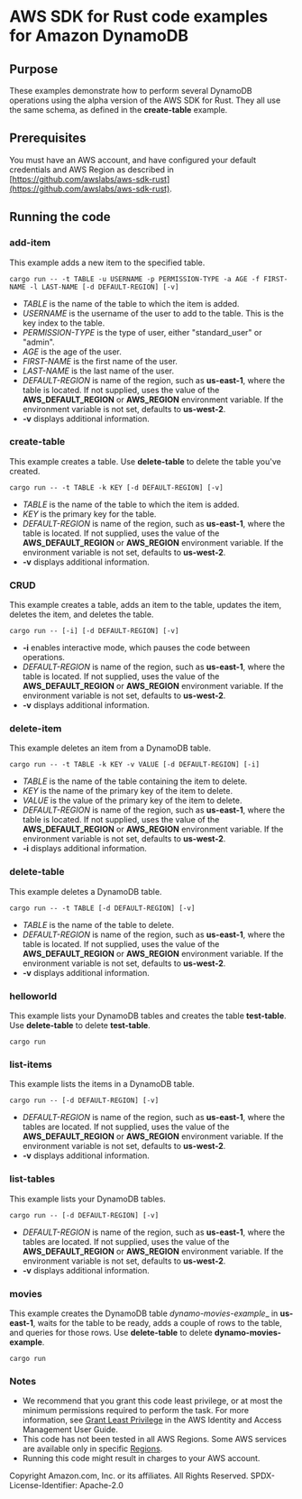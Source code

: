 # AWS SDK for Rust code examples for Amazon DynamoDB

## Purpose

These examples demonstrate how to perform several DynamoDB operations using the alpha version of the AWS SDK for Rust.
They all use the same schema, as defined in the __create-table__ example.

## Prerequisites

You must have an AWS account, and have configured your default credentials and AWS Region as described in [https://github.com/awslabs/aws-sdk-rust](https://github.com/awslabs/aws-sdk-rust).

## Running the code

### add-item

This example adds a new item to the specified table.

`cargo run -- -t TABLE -u USERNAME -p PERMISSION-TYPE -a AGE -f FIRST-NAME -l LAST-NAME [-d DEFAULT-REGION] [-v]`

- _TABLE_ is the name of the table to which the item is added.
- _USERNAME_ is the username of the user to add to the table. This is the key index to the table.
- _PERMISSION-TYPE_ is the type of user, either "standard_user" or "admin".
- _AGE_ is the age of the user.
- _FIRST-NAME_ is the first name of the user.
- _LAST-NAME_ is the last name of the user.
- _DEFAULT-REGION_ is name of the region, such as __us-east-1__, where the table is located.
  If not supplied, uses the value of the __AWS_DEFAULT_REGION__ or __AWS_REGION__ environment variable.
  If the environment variable is not set, defaults to __us-west-2__.
- __-v__ displays additional information.

### create-table

This example creates a table.
Use __delete-table__ to delete the table you've created.

`cargo run -- -t TABLE -k KEY [-d DEFAULT-REGION] [-v]`

- _TABLE_ is the name of the table to which the item is added.
- _KEY_ is the primary key for the table.
- _DEFAULT-REGION_ is name of the region, such as __us-east-1__, where the table is located.
  If not supplied, uses the value of the __AWS_DEFAULT_REGION__ or __AWS_REGION__ environment variable.
  If the environment variable is not set, defaults to __us-west-2__.
- __-v__ displays additional information.

### CRUD

This example creates a table, adds an item to the table, updates the item, deletes the item, and deletes the table.

`cargo run -- [-i] [-d DEFAULT-REGION] [-v]`

- __-i__ enables interactive mode, which pauses the code between operations.
- _DEFAULT-REGION_ is name of the region, such as __us-east-1__, where the table is located.
  If not supplied, uses the value of the __AWS_DEFAULT_REGION__ or __AWS_REGION__ environment variable.
  If the environment variable is not set, defaults to __us-west-2__.
- __-v__ displays additional information.

### delete-item

This example deletes an item from a DynamoDB table.

`cargo run -- -t TABLE -k KEY -v VALUE [-d DEFAULT-REGION] [-i]`

- _TABLE_ is the name of the table containing the item to delete.
- _KEY_ is the name of the primary key of the item to delete.
- _VALUE_ is the value of the primary key of the item to delete.
- _DEFAULT-REGION_ is name of the region, such as __us-east-1__, where the table is located.
  If not supplied, uses the value of the __AWS_DEFAULT_REGION__ or __AWS_REGION__ environment variable.
  If the environment variable is not set, defaults to __us-west-2__.
- __-i__ displays additional information.

### delete-table

This example deletes a DynamoDB table.

`cargo run -- -t TABLE [-d DEFAULT-REGION] [-v]`

- _TABLE_ is the name of the table to delete.
- _DEFAULT-REGION_ is name of the region, such as __us-east-1__, where the table is located.
  If not supplied, uses the value of the __AWS_DEFAULT_REGION__ or __AWS_REGION__ environment variable.
  If the environment variable is not set, defaults to __us-west-2__.
- __-v__ displays additional information.

### helloworld

This example lists your DynamoDB tables and creates the table __test-table__.
Use __delete-table__ to delete __test-table__.

`cargo run`

### list-items

This example lists the items in a DynamoDB table.

`cargo run -- [-d DEFAULT-REGION] [-v]`

- _DEFAULT-REGION_ is name of the region, such as __us-east-1__, where the tables are located.
  If not supplied, uses the value of the __AWS_DEFAULT_REGION__ or __AWS_REGION__ environment variable.
  If the environment variable is not set, defaults to __us-west-2__.
- __-v__ displays additional information.

### list-tables

This example lists your DynamoDB tables.

`cargo run -- [-d DEFAULT-REGION] [-v]`

- _DEFAULT-REGION_ is name of the region, such as __us-east-1__, where the tables are located.
  If not supplied, uses the value of the __AWS_DEFAULT_REGION__ or __AWS_REGION__ environment variable.
  If the environment variable is not set, defaults to __us-west-2__.
- __-v__ displays additional information.

### movies

This example creates the DynamoDB table _dynamo-movies-example__ in __us-east-1__, waits for the table to be ready, adds a couple of rows to the table, and queries for those rows.
Use __delete-table__ to delete __dynamo-movies-example__.

`cargo run`

### Notes

- We recommend that you grant this code least privilege,
  or at most the minimum permissions required to perform the task.
  For more information, see
  [Grant Least Privilege](https://docs.aws.amazon.com/IAM/latest/UserGuide/best-practices.html#grant-least-privilege)
  in the AWS Identity and Access Management User Guide.
- This code has not been tested in all AWS Regions.
  Some AWS services are available only in specific
  [Regions](https://aws.amazon.com/about-aws/global-infrastructure/regional-product-services).
- Running this code might result in charges to your AWS account.

Copyright Amazon.com, Inc. or its affiliates. All Rights Reserved. SPDX-License-Identifier: Apache-2.0
